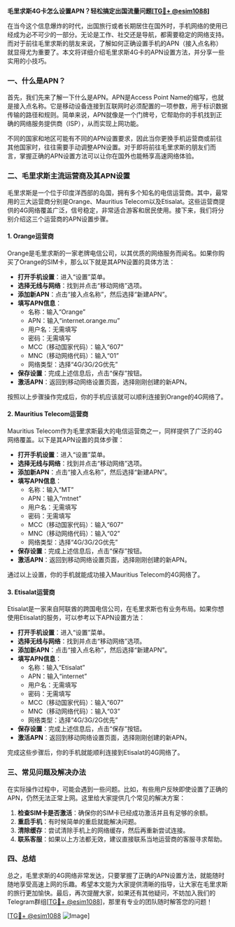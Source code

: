 **毛里求斯4G卡怎么设置APN？轻松搞定出国流量问题[[TG💪+ @esim1088](https://t.me/s/esim1088)]**

在当今这个信息爆炸的时代，出国旅行或者长期居住在国外时，手机网络的使用已经成为必不可少的一部分。无论是工作、社交还是导航，都需要稳定的网络支持。而对于前往毛里求斯的朋友来说，了解如何正确设置手机的APN（接入点名称）就显得尤为重要了。本文将详细介绍毛里求斯4G卡的APN设置方法，并分享一些实用的小技巧。

### 一、什么是APN？

首先，我们先来了解一下什么是APN。APN是Access Point Name的缩写，也就是接入点名称。它是移动设备连接到互联网时必须配置的一项参数，用于标识数据传输的路径和规则。简单来说，APN就像是一个门牌号，它帮助你的手机找到正确的网络服务提供商（ISP），从而实现上网功能。

不同的国家和地区可能有不同的APN设置要求，因此当你更换手机运营商或前往其他国家时，往往需要手动调整APN设置。对于即将前往毛里求斯的朋友们而言，掌握正确的APN设置方法可以让你在国外也能畅享高速网络体验。

### 二、毛里求斯主流运营商及其APN设置

毛里求斯是一个位于印度洋西部的岛国，拥有多个知名的电信运营商。其中，最常用的三大运营商分别是Orange、Mauritius Telecom以及Etisalat。这些运营商提供的4G网络覆盖广泛，信号稳定，非常适合游客和居民使用。接下来，我们将分别介绍这三个运营商的APN设置步骤。

#### 1. Orange运营商

Orange是毛里求斯的一家老牌电信公司，以其优质的网络服务而闻名。如果你购买了Orange的SIM卡，那么以下就是其APN设置的具体方法：

- **打开手机设置**：进入“设置”菜单。
- **选择无线与网络**：找到并点击“移动网络”选项。
- **添加新APN**：点击“接入点名称”，然后选择“新建APN”。
- **填写APN信息**：
  - 名称：输入“Orange”
  - APN：输入“internet.orange.mu”
  - 用户名：无需填写
  - 密码：无需填写
  - MCC（移动国家代码）：输入“607”
  - MNC（移动网络代码）：输入“01”
  - 网络类型：选择“4G/3G/2G优先”
- **保存设置**：完成上述信息后，点击“保存”按钮。
- **激活APN**：返回到移动网络设置页面，选择刚刚创建的新APN。

按照以上步骤操作完成后，你的手机应该就可以顺利连接到Orange的4G网络了。

#### 2. Mauritius Telecom运营商

Mauritius Telecom作为毛里求斯最大的电信运营商之一，同样提供了广泛的4G网络覆盖。以下是其APN设置的具体步骤：

- **打开手机设置**：进入“设置”菜单。
- **选择无线与网络**：找到并点击“移动网络”选项。
- **添加新APN**：点击“接入点名称”，然后选择“新建APN”。
- **填写APN信息**：
  - 名称：输入“MT”
  - APN：输入“mtnet”
  - 用户名：无需填写
  - 密码：无需填写
  - MCC（移动国家代码）：输入“607”
  - MNC（移动网络代码）：输入“02”
  - 网络类型：选择“4G/3G/2G优先”
- **保存设置**：完成上述信息后，点击“保存”按钮。
- **激活APN**：返回到移动网络设置页面，选择刚刚创建的新APN。

通过以上设置，你的手机就能成功接入Mauritius Telecom的4G网络了。

#### 3. Etisalat运营商

Etisalat是一家来自阿联酋的跨国电信公司，在毛里求斯也有业务布局。如果你想使用Etisalat的服务，可以参考以下APN设置方法：

- **打开手机设置**：进入“设置”菜单。
- **选择无线与网络**：找到并点击“移动网络”选项。
- **添加新APN**：点击“接入点名称”，然后选择“新建APN”。
- **填写APN信息**：
  - 名称：输入“Etisalat”
  - APN：输入“internet”
  - 用户名：无需填写
  - 密码：无需填写
  - MCC（移动国家代码）：输入“607”
  - MNC（移动网络代码）：输入“03”
  - 网络类型：选择“4G/3G/2G优先”
- **保存设置**：完成上述信息后，点击“保存”按钮。
- **激活APN**：返回到移动网络设置页面，选择刚刚创建的新APN。

完成这些步骤后，你的手机就能顺利连接到Etisalat的4G网络了。

### 三、常见问题及解决办法

在实际操作过程中，可能会遇到一些问题。比如，有些用户反映即使设置了正确的APN，仍然无法正常上网。这里给大家提供几个常见的解决方案：

1. **检查SIM卡是否激活**：确保你的SIM卡已经成功激活并且有足够的余额。
2. **重启手机**：有时候简单的重启就能解决问题。
3. **清除缓存**：尝试清除手机上的网络缓存，然后再重新尝试连接。
4. **联系客服**：如果以上方法都无效，建议直接联系当地运营商的客服寻求帮助。

### 四、总结

总之，毛里求斯的4G网络非常发达，只要掌握了正确的APN设置方法，就能随时随地享受高速上网的乐趣。希望本文能为大家提供清晰的指导，让大家在毛里求斯的旅行更加愉快。最后，再次提醒大家，如果还有其他疑问，不妨加入我们的Telegram群组[[TG💪+ @esim1088](https://t.me/s/esim1088)]，那里有专业的团队随时解答您的问题！

[[TG💪+ @esim1088](https://t.me/s/esim1088) ![Image](https://i.postimg.cc/4NQfJmqS/Snipaste-2025-05-13-00-14-12.png)]